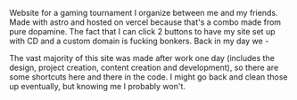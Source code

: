 Website for a gaming tournament I organize between me and my friends. Made with astro and hosted on vercel because that's a combo made from pure dopamine. The fact that I can click 2 buttons to have my site set up with CD and a custom domain is fucking bonkers. Back in my day we -

The vast majority of this site was made after work one day (includes the design, project creation, content creation and development), so there are some shortcuts here and there in the code. I might go back and clean those up eventually, but knowing me I probably won't.

